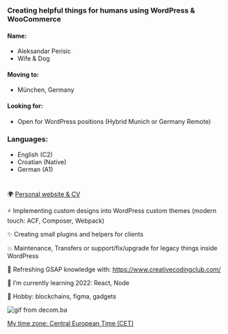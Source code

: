 ### Creating helpful things for humans using WordPress & WooCommerce
#### Name: 
- Aleksandar Perisic
- Wife & Dog
#### Moving to: 
- München, Germany 
#### Looking for: 
- Open for WordPress positions  (Hybrid Munich or Germany Remote)
### Languages: 
- English (C2) 
- Croatian (Native)
- German (A1) 

#

🌍 [Personal website & CV](https://aleksandarperisic.com/)

⚡ Implementing custom designs into WordPress custom themes (modern touch: ACF, Composer, Webpack)

✨ Creating small plugins and helpers for clients 

💥 Maintenance, Transfers or support/fix/upgrade for legacy things inside WordPress

🤔 Refreshing GSAP knowledge with: https://www.creativecodingclub.com/

🌱 I’m currently learning 2022: React, Node  

🔭 Hobby: blockchains, figma, gadgets



![gif from decom.ba](https://github.com/apsolut/apsolut/blob/main/apsolut-space.gif?raw=true)

[My time zone: Central European Time (CET)](https://www.worldtimebuddy.com/?pl=1&lid=3191281,2825297,5419384,5128581&h=3191281&hf=1)


<!--
**apsolut/apsolut** is a ✨ _special_ ✨ repository because its `README.md` (this file) appears on your GitHub profile.

Here are some ideas to get you started:

- 🔭 I’m currently working on ...
- 🌱 I’m currently learning ...
- 👯 I’m looking to collaborate on ...
- 🤔 I’m looking for help with ...
- 💬 Ask me about ...
- 📫 How to reach me: ...
- 😄 Pronouns: ...
- ⚡ Fun fact: ...
-->
